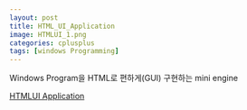 ```yaml
---
layout: post
title: HTML_UI_Application 
image: HTMLUI_1.png
categories: cplusplus
tags: [windows Programming]
---
```


Windows Program을 HTML로 편하게(GUI) 구현하는 mini engine

[ HTMLUI Application ](https://github.com/VintageAppMaker/HTML_UI_Application)
